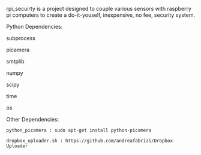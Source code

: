 rpi_secuirty is a project designed to couple various sensors with raspberry pi
computers to create a do-it-youself, inexpensive, no fee, security system.


Python Dependencies:

subprocess

picamera

smtplib

numpy

scipy

time

os


Other Dependencies:

    python_picamera : sudo apt-get install python-picamera

    dropbox_uploader.sh : https://github.com/andreafabrizi/Dropbox-Uploader


